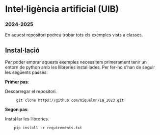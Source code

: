 # Intel·ligència artificial (UIB)
### 2024-2025

En aquest repositori podreu trobar tots els exemples vists a classes.

## Instal·lació

Per poder emprar aquests exemples necessitem primerament tenir un entorn de python amb les 
llibreries instal·lades. Per fer-ho s'han de seguir les següents passes: 

**Primer pas**: 

Descarregar el repositori.
```
     git clone https://github.com/miquelmn/ia_2023.git
```

**Segon pas**:

Instal·lar les llibreries.

```
    pip install -r requirements.txt
```

